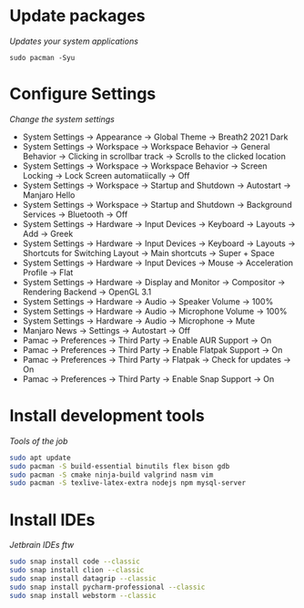 # Update packages

_Updates your system applications_

```shell
sudo pacman -Syu
```

# Configure Settings

_Change the system settings_

- System Settings -> Appearance -> Global Theme -> Breath2 2021 Dark
- System Settings -> Workspace -> Workspace Behavior -> General Behavior -> Clicking in scrollbar track -> Scrolls to the clicked location
- System Settings -> Workspace -> Workspace Behavior -> Screen Locking -> Lock Screen automatiically -> Off
- System Settings -> Workspace -> Startup and Shutdown -> Autostart -> Manjaro Hello
- System Settings -> Workspace -> Startup and Shutdown -> Background Services -> Bluetooth -> Off
- System Settings -> Hardware -> Input Devices -> Keyboard -> Layouts -> Add -> Greek
- System Settings -> Hardware -> Input Devices -> Keyboard -> Layouts -> Shortcuts for Switching Layout -> Main shortcuts -> Super + Space
- System Settings -> Hardware -> Input Devices -> Mouse -> Acceleration Profile -> Flat
- System Settings -> Hardware -> Display and Monitor -> Compositor -> Rendering Backend -> OpenGL 3.1
- System Settings -> Hardware -> Audio -> Speaker Volume -> 100%
- System Settings -> Hardware -> Audio -> Microphone Volume -> 100%
- System Settings -> Hardware -> Audio -> Microphone -> Mute
- Manjaro News -> Settings -> Autostart -> Off
- Pamac -> Preferences -> Third Party -> Enable AUR Support -> On
- Pamac -> Preferences -> Third Party -> Enable Flatpak Support -> On
- Pamac -> Preferences -> Third Party -> Flatpak -> Check for updates -> On
- Pamac -> Preferences -> Third Party -> Enable Snap Support -> On


# Install development tools

_Tools of the job_

```bash
sudo apt update
sudo pacman -S build-essential binutils flex bison gdb 
sudo pacman -S cmake ninja-build valgrind nasm vim
sudo pacman -S texlive-latex-extra nodejs npm mysql-server
```

# Install IDEs

_Jetbrain IDEs ftw_

```bash
sudo snap install code --classic
sudo snap install clion --classic
sudo snap install datagrip --classic
sudo snap install pycharm-professional --classic
sudo snap install webstorm --classic
```
